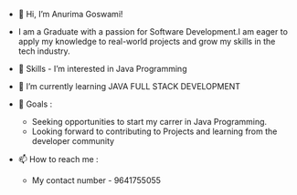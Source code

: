 - 👋 Hi, I’m Anurima Goswami!
  
- I am a Graduate with a passion for Software Development.I am eager to apply my knowledge to real-world projects and grow my skills in the tech industry.

- 🔧 Skills - I’m interested in Java Programming
  
- 🌱 I’m currently learning JAVA FULL STACK DEVELOPMENT

- 🎯 Goals :
    * Seeking opportunities to start my carrer in Java Programming.
    * Looking forward to contributing to Projects and learning from the developer community

- 📫 How to reach me :
    * My contact number - 9641755055


<!---
AnurimaG/AnurimaG is a ✨ special ✨ repository because its `README.md` (this file) appears on your GitHub profile.
You can click the Preview link to take a look at your changes.
--->
